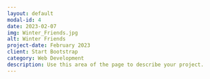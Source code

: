 ```yaml
---
layout: default
modal-id: 4
date: 2023-02-07
img: Winter_Friends.jpg
alt: Winter Friends
project-date: February 2023
client: Start Bootstrap
category: Web Development
description: Use this area of the page to describe your project.
---
```

